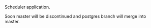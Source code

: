 Scheduler application.

Soon master will be discontinued and postgres branch will merge into master.